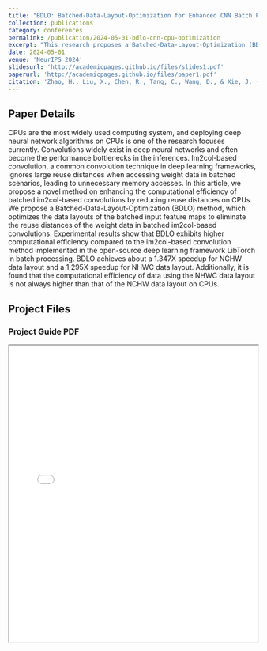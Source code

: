 ```yaml
---
title: "BDLO: Batched-Data-Layout-Optimization for Enhanced CNN Batch Processing on CPUs" 
collection: publications
category: conferences
permalink: /publication/2024-05-01-bdlo-cnn-cpu-optimization
excerpt: "This research proposes a Batched-Data-Layout-Optimization (BDLO) method to enhance computational efficiency for batched convolutions in CNNs on CPU platforms, focusing on reducing reuse distances and minimizing memory accesses."
date: 2024-05-01
venue: 'NeurIPS 2024'
slidesurl: 'http://academicpages.github.io/files/slides1.pdf'
paperurl: 'http://academicpages.github.io/files/paper1.pdf'
citation: 'Zhao, H., Liu, X., Chen, R., Tang, C., Wang, D., & Xie, J. (2024). "BDLO: Batched-Data-Layout-Optimization for Enhanced CNN Batch Processing on CPUs." <i>NeurIPS 2024</i>.'
---
```



## Paper Details

CPUs are the most widely used computing system, and deploying deep neural network algorithms on CPUs is one of the research focuses currently. Convolutions widely exist in deep neural networks and often become the performance bottlenecks in the inferences. Im2col-based convolution, a common convolution technique in deep learning frameworks, ignores large reuse distances when accessing weight data in batched scenarios, leading to unnecessary memory accesses. In this article, we propose a novel method on enhancing the computational efficiency of batched im2col-based convolutions by reducing reuse distances on CPUs. We propose a Batched-Data-Layout-Optimization (BDLO) method, which optimizes the data layouts of the batched input feature maps to eliminate the reuse distances of the weight data in batched im2col-based convolutions. Experimental results show that BDLO exhibits higher computational efficiency compared to the im2col-based convolution method implemented in the open-source deep learning framework LibTorch in batch processing. BDLO achieves about a 1.347X speedup for NCHW data layout and a 1.295X speedup for NHWC data layout. Additionally, it is found that the computational efficiency of data using the NHWC data layout is not always higher than that of the NCHW data layout on CPUs.

## Project Files

<!-- ### Project Screenshot
![Project Screenshot](assets/images/project-screenshot.png) -->

### Project Guide PDF
<iframe src="../files/Research on Batch Inference Acceleration Method for CNN on CPU Platform/IEEE_Journals_and_Transactions.pdf" width="100%" height="600px">
</iframe>

<!-- ### Project Report DOCX
[Download Project Report (DOCX)](assets/files/project-report.docx)

### Project Video
<video width="100%" controls>
  <source src="{{ site.baseurl }}/assets/videos/project-video.mp4" type="video/mp4">
  Your browser does not support the video tag. Please download the video file <a href="{{ site.baseurl }}/assets/videos/project-video.mp4">Click here to download the video</a>.
</video>

### Source Code
[Download Source Code (ZIP)](assets/files/project-source-code.zip) -->

